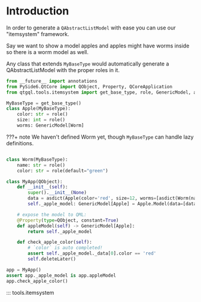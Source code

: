 # Introduction

In order to generate a `QAbstractListModel` with ease
you can use our "itemsystem" framework.

Say we want to show a model apples and apples might have worms
inside so there is a worm model as well.

Any class that extends `MyBaseType` would automatically
generate a QAbstractListModel with the proper roles in it.

```python
from __future__ import annotations
from PySide6.QtCore import QObject, Property, QCoreApplication
from qtgql.tools.itemsystem import get_base_type, role, GenericModel, asdict

MyBaseType = get_base_type()
class Apple(MyBaseType):
    color: str = role()
    size: int = role()
    worms: GenericModel[Worm]
```

???+ note
    We haven't defined Worm yet, though `MyBaseType` can handle lazy
    definitions.


```python

class Worm(MyBaseType):
    name: str = role()
    color: str = role(default="green")

class MyApp(QObject):
    def __init__(self):
        super().__init__(None)
        data = asdict(Apple(color='red', size=12, worms=[asdict(Worm(name='steve')) for _ in range(5)]))
        self._apple_model: GenericModel[Apple] = Apple.Model(data=[data])

    # expose the model to QML:
    @Property(type=QObject, constant=True)
    def appleModel(self) -> GenericModel[Apple]:
        return self._apple_model

    def check_apple_color(self):
        # `color` is auto completed!
        assert self._apple_model._data[0].color == 'red'
        self.deleteLater()

app = MyApp()
assert app._apple_model is app.appleModel
app.check_apple_color()
```


::: tools.itemsystem
